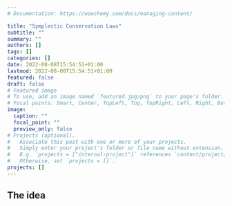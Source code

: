 ```yaml
---
# Documentation: https://wowchemy.com/docs/managing-content/

title: "Symplectic Conservation Laws"
subtitle: ""
summary: ""
authors: []
tags: []
categories: []
date: 2022-08-08T15:54:51+01:00
lastmod: 2022-08-08T15:54:51+01:00
featured: false
draft: false
# Featured image
# To use, add an image named `featured.jpg/png` to your page's folder.
# Focal points: Smart, Center, TopLeft, Top, TopRight, Left, Right, BottomLeft, Bottom, BottomRight.
image:
  caption: ""
  focal_point: ""
  preview_only: false
# Projects (optional).
#   Associate this post with one or more of your projects.
#   Simply enter your project's folder or file name without extension.
#   E.g. `projects = ["internal-project"]` references `content/project/deep-learning/index.md`.
#   Otherwise, set `projects = []`.
projects: []
---
```


## The idea


<script async src="https://unpkg.com/es-module-shims@1.3.6/dist/es-module-shims.js"></script> 

<div id="test">
      <canvas id="canvasID"></canvas>
</div> 

<script type="importmap">
  {
    "imports": {
      "three": "https://unpkg.com/three@0.143.0/build/three.module.js"
    }
  }
</script>

<script src="assets/three-demo.js" type="module">
</script>